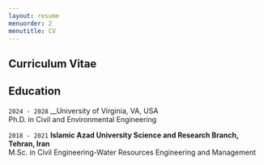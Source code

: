 ```yaml
---
layout: resume
menuorder: 2
menutitle: CV
---
```

## Curriculum Vitae

## Education

`2024 - 2028`
__University of Virginia, VA, USA <br/>
Ph.D. in Civil and Environmental Engineering

`2018 - 2021`
__Islamic Azad University Science and Research Branch, Tehran, Iran__ <br/>
M.Sc. in Civil Engineering-Water Resources Engineering and Management



<!-- ### Footer

Last updated: May 2013 -->


